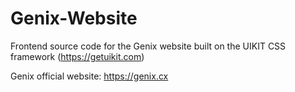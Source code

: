 # Genix-Website

Frontend source code for the Genix website built on the UIKIT CSS framework (https://getuikit.com)

Genix official website: https://genix.cx

